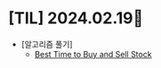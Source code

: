 # [TIL] 2024.02.19📒

  * [알고리즘 풀기]
    * [Best Time to Buy and Sell Stock](https://github.com/elephant97/Algorithm/tree/main/Leetcode/Java/Medium)
